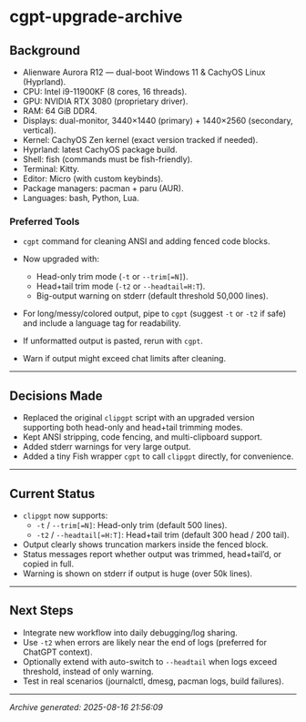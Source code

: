 # cgpt-upgrade-archive

## Background

- Alienware Aurora R12 — dual-boot Windows 11 & CachyOS Linux (Hyprland).
- CPU: Intel i9-11900KF (8 cores, 16 threads).
- GPU: NVIDIA RTX 3080 (proprietary driver).
- RAM: 64 GiB DDR4.
- Displays: dual-monitor, 3440×1440 (primary) + 1440×2560 (secondary, vertical).
- Kernel: CachyOS Zen kernel (exact version tracked if needed).
- Hyprland: latest CachyOS package build.
- Shell: fish (commands must be fish-friendly).
- Terminal: Kitty.
- Editor: Micro (with custom keybinds).
- Package managers: pacman + paru (AUR).
- Languages: bash, Python, Lua.

### Preferred Tools

- `cgpt` command for cleaning ANSI and adding fenced code blocks.
- Now upgraded with:
  - Head-only trim mode (`-t` or `--trim[=N]`).
  - Head+tail trim mode (`-t2` or `--headtail=H:T`).
  - Big-output warning on stderr (default threshold 50,000 lines).

- For long/messy/colored output, pipe to `cgpt` (suggest `-t` or `-t2` if safe) and include a language tag for readability.
- If unformatted output is pasted, rerun with `cgpt`.
- Warn if output might exceed chat limits after cleaning.

---

## Decisions Made

- Replaced the original `clipgpt` script with an upgraded version supporting both head-only and head+tail trimming modes.
- Kept ANSI stripping, code fencing, and multi-clipboard support.
- Added stderr warnings for very large output.
- Added a tiny Fish wrapper `cgpt` to call `clipgpt` directly, for convenience.

---

## Current Status

- `clipgpt` now supports:
  - `-t` / `--trim[=N]`: Head-only trim (default 500 lines).
  - `-t2` / `--headtail[=H:T]`: Head+tail trim (default 300 head / 200 tail).
- Output clearly shows truncation markers inside the fenced block.
- Status messages report whether output was trimmed, head+tail’d, or copied in full.
- Warning is shown on stderr if output is huge (over 50k lines).

---

## Next Steps

- Integrate new workflow into daily debugging/log sharing.
- Use `-t2` when errors are likely near the end of logs (preferred for ChatGPT context).
- Optionally extend with auto-switch to `--headtail` when logs exceed threshold, instead of only warning.
- Test in real scenarios (journalctl, dmesg, pacman logs, build failures).

---

_Archive generated: 2025-08-16 21:56:09_

